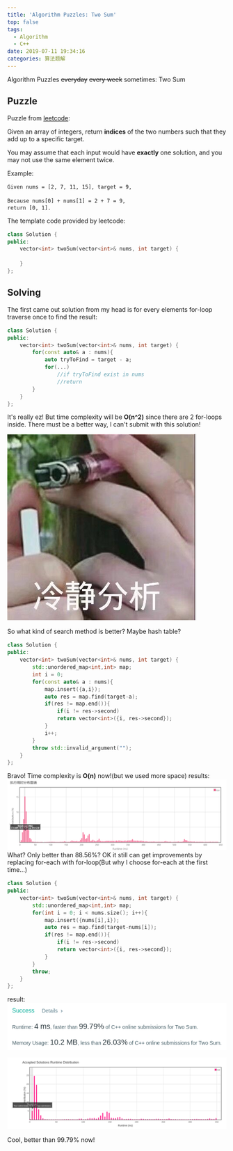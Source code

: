 ```yaml
---
title: 'Algorithm Puzzles: Two Sum'
top: false
tags:
  - Algorithm
  - C++
date: 2019-07-11 19:34:16
categories: 算法题解
---
```

Algorithm Puzzles ~~everyday~~ ~~every week~~ sometimes: Two Sum
<!--more-->

## Puzzle

Puzzle from [leetcode](https://leetcode.com):

Given an array of integers, return **indices** of the two numbers such that they add up to a specific target.

You may assume that each input would have **exactly** one solution, and you may not use the same element twice.

Example:
```
Given nums = [2, 7, 11, 15], target = 9,

Because nums[0] + nums[1] = 2 + 7 = 9,
return [0, 1].
```

The template code provided by leetcode:

```cpp
class Solution {
public:
    vector<int> twoSum(vector<int>& nums, int target) {

    }
};
```

## Solving

The first came out solution from my head is for every elements for-loop traverse once to find the result:

```cpp
class Solution {
public:
    vector<int> twoSum(vector<int>& nums, int target) {
        for(const auto& a : nums){
            auto tryToFind = target - a;
            for(...)
                //if tryToFind exist in nums
                //return
        }
    }
};
```

It's really ez! But time complexity will be **O(n^2)** since there are 2 for-loops inside. There must be a better way, I can't submit with this solution!

![](Algorithm-Puzzles-Two-Sum/think.jpg)

So what kind of search method is better? Maybe hash table?

```cpp
class Solution {
public:
    vector<int> twoSum(vector<int>& nums, int target) {
        std::unordered_map<int,int> map;
        int i = 0;
        for(const auto& a : nums){
            map.insert({a,i});
            auto res = map.find(target-a);
            if(res != map.end()){
                if(i != res->second)
                return vector<int>({i, res->second});
            }
            i++;
        }
        throw std::invalid_argument("");
    }
};
```
Bravo! Time complexity is **O(n)** now!(but we used more space)
results:
![](Algorithm-Puzzles-Two-Sum/s1.png)
What? Only better than 88.56%? OK it still can get improvements by replacing for-each with for-loop(But why I choose for-each at the first time...)

```cpp
class Solution {
public:
    vector<int> twoSum(vector<int>& nums, int target) {
        std::unordered_map<int,int> map;
        for(int i = 0; i < nums.size(); i++){
            map.insert({nums[i],i});
            auto res = map.find(target-nums[i]);
            if(res != map.end()){
                if(i != res->second)
                return vector<int>({i, res->second});
            }
        }
        throw;
    }
};
```
result:
![](Algorithm-Puzzles-Two-Sum/s2_1.png)

![](Algorithm-Puzzles-Two-Sum/s2_2.png)

Cool, better than 99.79% now!
